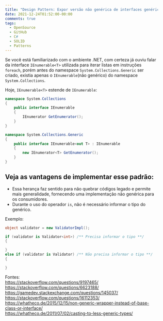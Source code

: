 ```yaml
---
title: "Design Pattern: Expor versão não genérica de interfaces genéricas"
date: 2021-12-24T01:52:00-00:00
comments: true
tags:
  - OpenSource
  - GitHub
  - C#
  - SOLID
  - Patterns
---
```


Se você está familiarizado com o ambiente .NET, com certeza já ouviu falar da interface `IEnumerable<T>` utilizada para iterar listas em instruções `foreach`, porém antes do namespace `System.Collections.Generic` ser criado, existia apenas o `IEnumerable`(não genérico) do namespace `System.Collections`. 

Hoje, `IEnumerable<T>` estende de `IEnumerable`:
```csharp
namespace System.Collections
{
    public interface IEnumerable
    {
        IEnumerator GetEnumerator();
    }
}

namespace System.Collections.Generic
{
    public interface IEnumerable<out T> : IEnumerable
    {
        new IEnumerator<T> GetEnumerator();
    }
}
```
## Veja as vantagens de implementar esse padrão:
- Essa herança faz sentido para não quebrar códigos legado e permite mais generalidade, fornecendo uma implementação não genérica para os consumidores.
- Durante o uso do operador `is`, não é necessário informar o tipo do genérico.

Exemplo:
```csharp
object validator = new ValidatorImpl();

if (validator is Validator<int>) /** Precisa informar o tipo **/
{

}
else if (validator is Validator) /** Não precisa informar o tipo **/
{

}
```

Fontes: <br>
https://stackoverflow.com/questions/9197465/ <br>
https://stackoverflow.com/questions/6623188/ <br>
https://gamedev.stackexchange.com/questions/145037/ <br>
https://stackoverflow.com/questions/16112353/ <br>
https://whatheco.de/2015/12/15/non-generic-wrapper-instead-of-base-class-or-interface/ <br>
https://whatheco.de/2011/07/02/casting-to-less-generic-types/ <br>